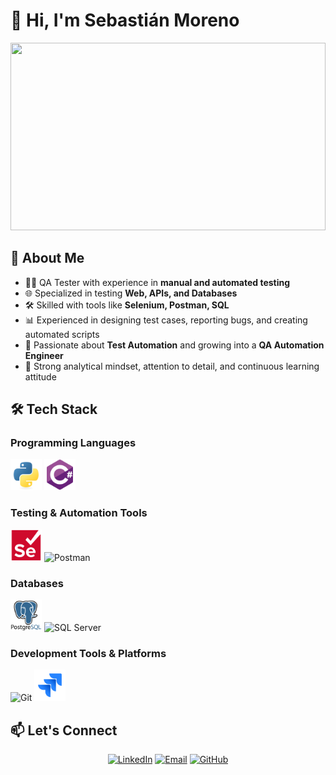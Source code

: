 # 👋 Hi, I'm Sebastián Moreno

<div align="center">
  <img width="100%" height="300" src="https://capsule-render.vercel.app/api?type=waving&color=0:667eea,100:764ba2&height=300&section=header&text=QA%20Automation%20Engineer&fontSize=50&fontColor=ffffff&animation=fadeIn&fontAlignY=38&desc=Passionate%20about%20Quality%20Assurance%20and%20Test%20Automation&descAlignY=51&descAlign=62">
</div>

## 🚀 About Me
- 👨‍💻 QA Tester with experience in **manual and automated testing**
- 🌐 Specialized in testing **Web, APIs, and Databases**
- 🛠️ Skilled with tools like **Selenium, Postman, SQL**
- 📊 Experienced in designing test cases, reporting bugs, and creating automated scripts
- 🚀 Passionate about **Test Automation** and growing into a **QA Automation Engineer**
- 🔎 Strong analytical mindset, attention to detail, and continuous learning attitude

## 🛠️ Tech Stack

### Programming Languages
<p align="left">
  <img src="https://raw.githubusercontent.com/devicons/devicon/master/icons/python/python-original.svg" alt="Python" width="50" height="50"/>
  <img src="https://raw.githubusercontent.com/devicons/devicon/master/icons/csharp/csharp-original.svg" alt="C#" width="50" height="50"/>
</p>

### Testing & Automation Tools
<p align="left">
  <img src="https://raw.githubusercontent.com/devicons/devicon/master/icons/selenium/selenium-original.svg" alt="Selenium" width="50" height="50"/>
  <img src="https://www.vectorlogo.zone/logos/getpostman/getpostman-icon.svg" alt="Postman" width="50" height="50"/>
</p>

### Databases
<p align="left">
  <img src="https://raw.githubusercontent.com/devicons/devicon/master/icons/postgresql/postgresql-original-wordmark.svg" alt="PostgreSQL" width="50" height="50"/>
  <img src="https://www.svgrepo.com/show/303229/microsoft-sql-server-logo.svg" alt="SQL Server" width="50" height="50"/>
</p>

### Development Tools & Platforms
<p align="left">
  <img src="https://www.vectorlogo.zone/logos/git-scm/git-scm-icon.svg" alt="Git" width="50" height="50"/>
  <img src="https://raw.githubusercontent.com/devicons/devicon/master/icons/jira/jira-original.svg" alt="Jira" width="50" height="50"/>
</p>

## 📫 Let's Connect

<div align="center">
  
  [![LinkedIn](https://img.shields.io/badge/LinkedIn-0077B5?style=for-the-badge&logo=linkedin&logoColor=white)](https://www.linkedin.com/in/jaime-sebastián-moreno-gonzález)
  [![Email](https://img.shields.io/badge/Email-D14836?style=for-the-badge&logo=gmail&logoColor=white)](mailto:j.sebastian.morenogonzalez@gmail.com)
  [![GitHub](https://img.shields.io/badge/GitHub-100000?style=for-the-badge&logo=github&logoColor=white)](https://github.com/jasemogo)

</div>
